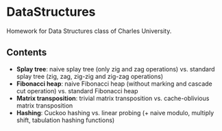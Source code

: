 # DataStructures
Homework for Data Structures class of Charles University.

## Contents

- **Splay tree**: naive splay tree (only zig and zag operations) vs. standard splay tree (zig, zag, zig-zig and zig-zag operations)
- **Fibonacci heap**: naive Fibonacci heap (without marking and cascade cut operation) vs. standard Fibonacci heap
- **Matrix transposition**: trivial matrix transposition vs. cache-oblivious matrix transposition
- **Hashing**: Cuckoo hashing vs. linear probing (+ naive modulo, multiply shift, tabulation hashing functions)
